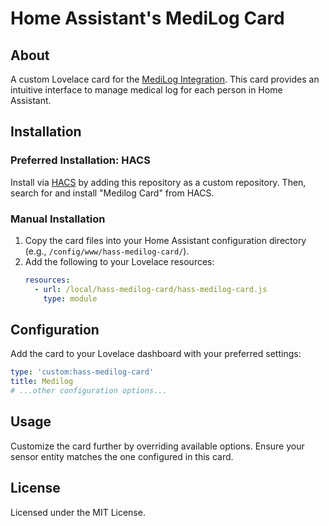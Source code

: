 # Home Assistant's MediLog Card

## About
A custom Lovelace card for the [MediLog Integration](https://github.com/Scarfsail/hass-medilog). This card provides an intuitive interface to manage medical log for each person in Home Assistant.

## Installation
### Preferred Installation: HACS
Install via [HACS](https://hacs.xyz/) by adding this repository as a custom repository. Then, search for and install "Medilog Card" from HACS.

### Manual Installation
1. Copy the card files into your Home Assistant configuration directory (e.g., `/config/www/hass-medilog-card/`).
2. Add the following to your Lovelace resources:
   ```yaml
   resources:
     - url: /local/hass-medilog-card/hass-medilog-card.js
       type: module
   ```

## Configuration
Add the card to your Lovelace dashboard with your preferred settings:
```yaml
type: 'custom:hass-medilog-card'
title: Medilog
# ...other configuration options...
```

## Usage
Customize the card further by overriding available options. Ensure your sensor entity matches the one configured in this card.


## License
Licensed under the MIT License.


